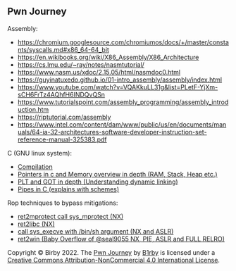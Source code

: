 ## Pwn Journey

Assembly:
- https://chromium.googlesource.com/chromiumos/docs/+/master/constants/syscalls.md#x86_64-64_bit
- https://en.wikibooks.org/wiki/X86_Assembly/X86_Architecture
- https://cs.lmu.edu/~ray/notes/nasmtutorial/
- https://www.nasm.us/xdoc/2.15.05/html/nasmdoc0.html
- https://guyinatuxedo.github.io/01-intro_assembly/assembly/index.html
- https://www.youtube.com/watch?v=VQAKkuLL31g&list=PLetF-YjXm-sCH6FrTz4AQhfH6INDQvQSn
- https://www.tutorialspoint.com/assembly_programming/assembly_introduction.htm
- https://riptutorial.com/assembly
- https://www.intel.com/content/dam/www/public/us/en/documents/manuals/64-ia-32-architectures-software-developer-instruction-set-reference-manual-325383.pdf

C (GNU linux system):
- [Compilation](https://github.com/B1rby/Pwn-Journey/blob/main/C/compilation.md)
- [Pointers in c and Memory overview in depth (RAM, Stack, Heap etc.)]()
- [PLT and GOT in depth (Understanding dynamic linking)]()
- [Pipes in C (explains with schemes)]()

Rop techniques to bypass mitigations:

- [ret2mprotect call sys_mprotect (NX)](https://github.com/B1rby/Art-of-Exploitation/blob/main/rop/ret2mprotect/ret2mprotect.md)
- [ret2libc (NX)](https://github.com/B1rby/Art-of-Exploitation/blob/main/rop/ret2libc/ret2libc.md)
- [call sys_execve with /bin/sh argument (NX and ASLR)](https://github.com/B1rby/Art-of-Exploitation/blob/main/rop/sys_execve/call%20sys_execve.md)
- [ret2win (Baby Overflow of @seal9055 NX, PIE, ASLR and FULL RELRO)](https://github.com/B1rby/Art-of-Exploitation/blob/main/rop/pwnzero2hero/baby_overflow/baby_overflow.md)

Copyright © Birby 2022. The [Pwn Journey](https://github.com/B1rby/Pwn-Journey) by [B1rby](https://github.com/B1rby) is licensed under a [Creative Commons Attribution-NonCommercial 4.0 International License](https://creativecommons.org/licenses/by-nc/4.0/).
